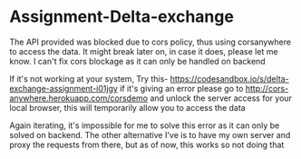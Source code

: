 # Assignment-Delta-exchange

The API provided was blocked due to cors policy, thus using corsanywhere to access the data. It might break later on, in case it does, please let me know. I can't fix cors blockage as it can only be handled on backend

If it's not working at your system,
Try this- https://codesandbox.io/s/delta-exchange-assignment-i01jgy
if it's giving an error please go to http://cors-anywhere.herokuapp.com/corsdemo and unlock the server access for your local browser, this will temporarily allow you to access the data

Again iterating, it's impossible for me to solve this error as it can only be solved on backend. The other alternative I've is to have my own server and proxy the requests from there, but as of now, this works so not doing that
